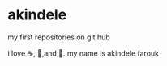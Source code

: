 # akindele

my first repositories on git hub

 i love :coffee:, :pizza:,and :dancer:.
my name is akindele farouk
